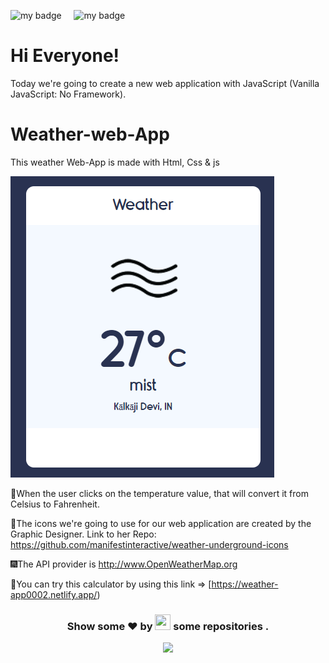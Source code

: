 ![my badge](https://img.shields.io/badge/Made%20with-Html,css%20and%20Js-blue?style=for-the-badge&logo=)  &nbsp;  &nbsp; ![my badge](https://img.shields.io/github/last-commit/Shubh99992/Weather-web-App?style=for-the-badge) 

# Hi Everyone!
Today we're going to create a new web application with JavaScript (Vanilla JavaScript: No Framework).

# Weather-web-App
This weather Web-App is made with Html, Css & js 

![Alt text](image.png)


🎇When the user clicks on the temperature value, that will convert it from Celsius to Fahrenheit.

🎈The icons we're going to use for our web application are created by the Graphic Designer.
Link to her Repo: https://github.com/manifestinteractive/weather-underground-icons

🎆The API provider is http://www.OpenWeatherMap.org

🎁You can try this calculator by using this link => [https://weather-app0002.netlify.app/)

<h3 align="center">Show some ❤ by <img src="https://imgur.com/o7ncZFp.jpg" height=25px width=25px> some repositories .</h3>
</center>

<p align="center"> <img src="https://github.com/TheDudeThatCode/TheDudeThatCode/blob/master/Assets/Rocket.gif" width="18px"></p>

